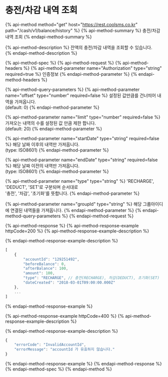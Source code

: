 # 충전/차감 내역 조회

{% api-method method="get" host="https://rest.coolsms.co.kr" path="/cash/v1/balance/history" %}
{% api-method-summary %}
충전/차감 내역 조회
{% endapi-method-summary %}

{% api-method-description %}
잔액의 충전/차감 내역을 조회할 수 있습니다.  
{% endapi-method-description %}

{% api-method-spec %}
{% api-method-request %}
{% api-method-headers %}
{% api-method-parameter name="Authorization" type="string" required=true %}
인증정보
{% endapi-method-parameter %}
{% endapi-method-headers %}

{% api-method-query-parameters %}
{% api-method-parameter name="offset" type="number" required=false %}
설정된 값만큼를 건너띄어 내역을 가져옵니다.  
\(default: 0\)
{% endapi-method-parameter %}

{% api-method-parameter name="limit" type="number" required=false %}
가져오는 내역의 수를 설정된 값 만큼 제한 합니다.  
\(default: 20\)
{% endapi-method-parameter %}

{% api-method-parameter name="startDate" type="string" required=false %}
해당 날짜 이후의 내역만 가져옵니다.  
\(type: ISO8601\)
{% endapi-method-parameter %}

{% api-method-parameter name="endDate" type="string" required=false %}
해당 날짜 이전의 내역만 가져옵니다.  
\(type: ISO8601\)
{% endapi-method-parameter %}

{% api-method-parameter name="type" type="string" %}
'RECHARGE', 'DEDUCT', 'SET'로 구분되며 순서대로   
'충전',  '차감', '초기화'를 뜻합니다.
{% endapi-method-parameter %}

{% api-method-parameter name="groupId" type="string" %}
해당 그룹아이디에 연결된 내역들을 가져옵니다.
{% endapi-method-parameter %}
{% endapi-method-query-parameters %}
{% endapi-method-request %}

{% api-method-response %}
{% api-method-response-example httpCode=200 %}
{% api-method-response-example-description %}

{% endapi-method-response-example-description %}

```javascript
[
    {
        "accountId": "129251492",
        "beforeBalance": 0,
        "afterBalance": 100,
        "amount": 100,
        "type": "RECHARGE", // 충전(RECHARGE), 차감(DEDUCT), 초기화(SET)
        "dateCreated": "2018-03-01T09:00:00.000Z"
    },
    ...
]
```
{% endapi-method-response-example %}

{% api-method-response-example httpCode=400 %}
{% api-method-response-example-description %}

{% endapi-method-response-example-description %}

```javascript
{
    "errorCode": "InvalidAccountId",
    "errorMessage": "accountId 가 유효하지 않습니다."
}
```
{% endapi-method-response-example %}
{% endapi-method-response %}
{% endapi-method-spec %}
{% endapi-method %}


